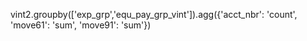 vint2.groupby(['exp_grp','equ_pay_grp_vint']).agg({'acct_nbr': 'count', 'move61': 'sum', 'move91': 'sum'})
